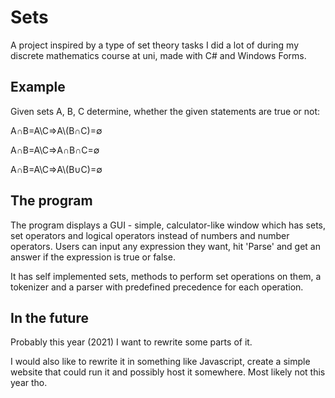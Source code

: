 # Sets
<p>A project inspired by a type of set theory tasks I did a lot of during my discrete mathematics course at uni, made with C# and Windows Forms.</p>
<h2>Example</h2>
<p>Given sets A, B, C determine, whether the given statements are true or not:</p>
<p>A∩B=A\C⇒A\(B∩C)=∅</p>
<p>A∩B=A\C⇒A∩B∩C=∅</p>
<p>A∩B=A\C⇒A\(B∪C)=∅</p>
<h2>The program</h2>
<p>The program displays a GUI - simple, calculator-like window which has sets, set operators and logical operators instead of numbers and number operators. Users can input any expression they want, hit 'Parse' and get an answer if the expression is true or false.</p>
<p>It has self implemented sets, methods to perform set operations on them, a tokenizer and a parser with predefined precedence for each operation.</p>
<h2>In the future</h2>
<p>Probably this year (2021) I want to rewrite some parts of it.</p>
<p>I would also like to rewrite it in something like Javascript, create a simple website that could run it and possibly host it somewhere. Most likely not this year tho.</p>
